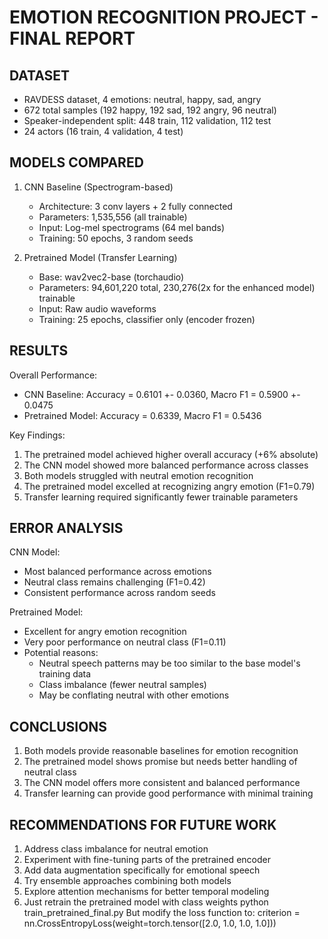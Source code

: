 
EMOTION RECOGNITION PROJECT - FINAL REPORT
===========================================

DATASET
--------
- RAVDESS dataset, 4 emotions: neutral, happy, sad, angry
- 672 total samples (192 happy, 192 sad, 192 angry, 96 neutral)
- Speaker-independent split: 448 train, 112 validation, 112 test
- 24 actors (16 train, 4 validation, 4 test)

MODELS COMPARED
---------------

1. CNN Baseline (Spectrogram-based)
   - Architecture: 3 conv layers + 2 fully connected
   - Parameters: 1,535,556 (all trainable)
   - Input: Log-mel spectrograms (64 mel bands)
   - Training: 50 epochs, 3 random seeds

2. Pretrained Model (Transfer Learning)
   - Base: wav2vec2-base (torchaudio)
   - Parameters: 94,601,220 total, 230,276(2x for the enhanced model) trainable
   - Input: Raw audio waveforms
   - Training: 25 epochs, classifier only (encoder frozen)

RESULTS
-------

Overall Performance:
- CNN Baseline:      Accuracy = 0.6101 +- 0.0360, 
                     Macro F1 = 0.5900 +- 0.0475
- Pretrained Model:  Accuracy = 0.6339, 
                     Macro F1 = 0.5436

Key Findings:
1. The pretrained model achieved higher overall accuracy (+6% absolute)
2. The CNN model showed more balanced performance across classes
3. Both models struggled with neutral emotion recognition
4. The pretrained model excelled at recognizing angry emotion (F1=0.79)
5. Transfer learning required significantly fewer trainable parameters

ERROR ANALYSIS
--------------

CNN Model:
- Most balanced performance across emotions
- Neutral class remains challenging (F1=0.42)
- Consistent performance across random seeds

Pretrained Model:
- Excellent for angry emotion recognition
- Very poor performance on neutral class (F1=0.11)
- Potential reasons: 
  * Neutral speech patterns may be too similar to the base model's training data
  * Class imbalance (fewer neutral samples)
  * May be conflating neutral with other emotions

CONCLUSIONS
-----------

1. Both models provide reasonable baselines for emotion recognition
2. The pretrained model shows promise but needs better handling of neutral class
3. The CNN model offers more consistent and balanced performance
4. Transfer learning can provide good performance with minimal training

RECOMMENDATIONS FOR FUTURE WORK
-------------------------------

1. Address class imbalance for neutral emotion
2. Experiment with fine-tuning parts of the pretrained encoder
3. Add data augmentation specifically for emotional speech
4. Try ensemble approaches combining both models
5. Explore attention mechanisms for better temporal modeling
6. Just retrain the pretrained model with class weights
   python train_pretrained_final.py
   But modify the loss function to:
   criterion = nn.CrossEntropyLoss(weight=torch.tensor([2.0, 1.0, 1.0, 1.0]))

